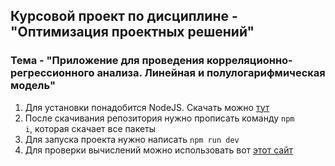 ## Курсовой проект по дисциплине - "Оптимизация проектных решений"
### Тема - "Приложение для проведения корреляционно-регрессионного анализа. Линейная и полулогарифмическая модель"

1. Для установки понадобится NodeJS. Скачать можно [тут](https://nodejs.org/ru)
2. После скачивания репозитория нужно прописать команду <code>npm i</code>, которая скачает все пакеты
3. Для запуска проекта нужно написать <code>npm run dev</code>
4. Для проверки вычислений можно использовать вот [этот сайт](https://math.semestr.ru/corel/noncorel.php)